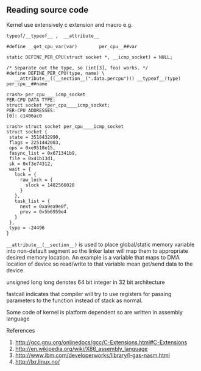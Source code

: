 ﻿## Reading source code

Kernel use extensively c extension and macro e.g.

    typeof/__typeof__ ,  __attribute__

    #define __get_cpu_var(var)        per_cpu__##var

    static DEFINE_PER_CPU(struct socket *, __icmp_socket) = NULL;

    /* Separate out the type, so (int[3], foo) works. */
    #define DEFINE_PER_CPU(type, name) \
       __attribute__((__section__(".data.percpu"))) __typeof__(type) per_cpu__##name

    crash> per_cpu____icmp_socket
    PER-CPU DATA TYPE:
    struct socket *per_cpu____icmp_socket;
    PER-CPU ADDRESSES:
    [0]: c1406ac0

    crash> struct socket per_cpu____icmp_socket
    struct socket {
     state = 3518432990,
     flags = 2251442003,
     ops = 0xe9518e15,
     fasync_list = 0x671341b9,
     file = 0x41b13d1,
     sk = 0xf3e74312,
     wait = {
       lock = {
         raw_lock = {
           slock = 1482566028
         }
       },
       task_list = {
         next = 0xa9ea9e0f,
         prev = 0x5b6959e4
       }
     },
     type = -24496
    }
    
`__attribute__(__section__)` is used to place global/static memory variable into non-default segment so the linker later will map them to appropriate desired memory location. An example is a variable that maps to DMA location of device so read/write to that variable mean get/send data to the device.

unsigned long long denotes 64 bit integer in 32 bit architecture

fastcall indicates that compiler will try to use registers for passing parameters to the function instead of stack as normal.

Some code of kernel is platform dependent so are written in assembly language

References

1. http://gcc.gnu.org/onlinedocs/gcc/C-Extensions.html#C-Extensions
2. http://en.wikipedia.org/wiki/X86_assembly_language
3. http://www.ibm.com/developerworks/library/l-gas-nasm.html
4. http://lxr.linux.no/
